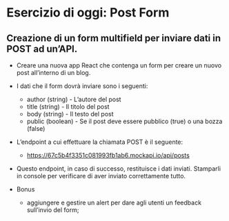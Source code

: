 # Esercizio di oggi: Post Form

## Creazione di un form multifield per inviare dati in POST ad un’API.

- Creare una nuova app React che contenga un form per creare un nuovo post all’interno di un blog.

- I dati che il form dovrà inviare sono i seguenti:
    - author (string) - L’autore del post
    - title (string) - Il titolo del post
    - body (string) - Il testo del post
    - public (boolean) - Se il post deve essere pubblico (true) o una bozza (false)

- L’endpoint a cui effettuare la chiamata POST è il seguente:
    - https://67c5b4f3351c081993fb1ab6.mockapi.io/api/posts

- Questo endpoint, in caso di successo, restituisce i dati inviati. Stamparli in console per verificare di aver inviato correttamente tutto.

- Bonus
    - aggiungere e gestire un alert per dare agli utenti un feedback sull’invio del form;
